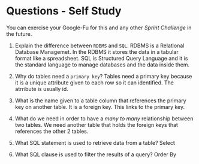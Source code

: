 # Questions - Self Study

You can exercise your Google-Fu for this and any other _Sprint Challenge_ in the future.

1.  Explain the difference between `RDBMS` and `SQL`.
  RDBMS is a Relational Database Managemet. In the RDBMS it stores the data in a tabular format like a spreadsheet. SQL is Structured Query Language and it is the standard language to manage databases and the data inside them.

2.  Why do tables need a `primary key`?
    Tables need a primary key because it is a unique attribute given to each row so it can identified. The atrribute is usually id.

3.  What is the name given to a table column that references the primary key on another table.
    It is a foreign key. This links to the primary key.

4.  What do we need in order to have a _many to many_ relationship between two tables.
  We need another table that holds the foreign keys that references the other 2 tables.

5.  What SQL statement is used to retrieve data from a table?
    Select

6.  What SQL clause is used to filter the results of a query?
    Order By

